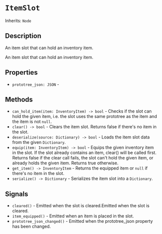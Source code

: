 # `ItemSlot`

Inherits: `Node`

## Description

An item slot that can hold an inventory item.

An item slot that can hold an inventory item.

## Properties

* `prototree_json: JSON` - 

## Methods

* `can_hold_item(item: InventoryItem) -> bool` - Checks if the slot can hold the given item, i.e. the slot uses the same prototree as the item and the item is not `null`.
* `clear() -> bool` - Clears the item slot. Returns false if there's no item in the slot.
* `deserialize(source: Dictionary) -> bool` - Loads the item slot data from the given `Dictionary`.
* `equip(item: InventoryItem) -> bool` - Equips the given inventory item in the slot. If the slot already contains an item, clear() will be called first. Returns false if the clear call fails, the slot can't hold the given item, or already holds the given item. Returns true otherwise.
* `get_item() -> InventoryItem` - Returns the equipped item or `null` if there's no item in the slot.
* `serialize() -> Dictionary` - Serializes the item slot into a `Dictionary`.

## Signals

* `cleared()` - Emitted when the slot is cleared.Emitted when the slot is cleared.
* `item_equipped()` - Emitted when an item is placed in the slot.
* `prototree_json_changed()` - Emitted when the prototree_json property has been changed.

